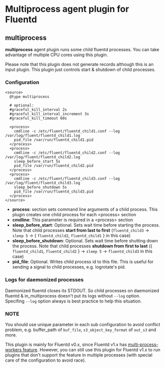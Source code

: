 # Multiprocess agent plugin for Fluentd

## multiprocess

**multiprocess** agent plugin runs some child fluentd processes.
You can take advantage of multiple CPU cores using this plugin.

Please note that this plugin does not generate records although this is an input plugin.
This plugin just controls start & shutdown of child processes.


### Configuration

    <source>
      @type multiprocess

      # optional:
      #graceful_kill_interval 2s
      #graceful_kill_interval_increment 3s
      #graceful_kill_timeout 60s

      <process>
        cmdline -c /etc/fluent/fluentd_child1.conf --log /var/log/fluent/fluentd_child1.log
        pid_file /var/run/fluentd_child1.pid
      </process>
      <process>
        cmdline -c /etc/fluent/fluentd_child2.conf --log /var/log/fluent/fluentd_child2.log
        sleep_before_start 5s
        pid_file /var/run/fluentd_child2.pid
      </process>
      <process>
        cmdline -c /etc/fluent/fluentd_child3.conf --log /var/log/fluent/fluentd_child3.log
        sleep_before_shutdown 5s
        pid_file /var/run/fluentd_child3.pid
      </process>
    </source>

- **process**: section sets command line arguments of a child process. This plugin creates one child process for each \<process\> section
- **cmdline**: This parameter is required in a \<process\> section
- **sleep\_before\_start**: Optional. Sets wait time before starting the process. Note that child processes **start from last to first** (`fluentd_child3` -\> `sleep 5` -\> { `fluentd_child2`, `fluentd_child1` } in this case)
- **sleep\_before\_shutdown**: Optional. Sets wait time before shutting down the process. Note that child processes **shutdown from first to last** ({ `fluentd_child1`, `fluentd_child2` } -\> `sleep 5` -> `fluentd_child3` in this case)
- **pid_file**: Optional. Writes child process id to this file. This is useful for sending a signal to child processes, e.g. logrotate's  pid.

### Logs for daemonized processes

Daemonized fluentd closes its STDOUT. So child processes on daemonized fluentd & in_multiprocess doesn't put its logs without `--log` option. Specifing `--log` option always is best practice to help this situation.

### NOTE

You should use unique parameter in each sub configuration to avoid conflict problem, e.g. buffer_path of `buf_file`, `s3_object_key_format` of `out_s3` and more.

This plugin is mainly for Fluentd v0.x, since Fluentd v1.x has [multi-process-workers feature](https://docs.fluentd.org/deployment/multi-process-workers).
However, you can still use this plugin for Fluentd v1.x to run plugins that don't support the feature in multiple processes (with special care of the configuration to avoid race).

